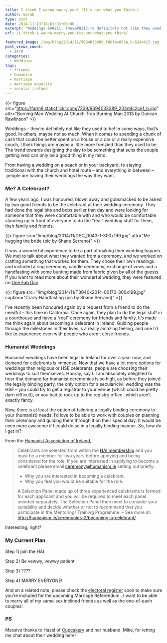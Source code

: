 ```yaml
---
title: I think I wanna marry you! (It’s not what you think…)
author: Sarah
type: post
date: 2014-11-13T18:01:33+00:00
excerpt: "Weddings &#8211; they&#8217;re definitely not like they used to be! In some ways, that's good."
url: /i-think-i-wanna-marry-you-its-not-what-you-think/

featured_image: /img/blog/2014/11/9694033389_f88fac803a_k-624x415.jpg
post_views_count:
  - 2479
categories:
  - Weddings
tags:
  - friends
  - humanism
  - marriage
  - marriage equality
  - secular ireland
---
```

{{< figure src="https://farm8.staticflickr.com/7339/9694033389_204d4c2cef_b.jpg" attr="Burning Man Wedding At Church Trap Burning Man 2013 by Duncan Rawlinson" >}}

Weddings &#8211; they&#8217;re definitely not like they used to be! In some ways, that&#8217;s good. In others, maybe not so much. When it comes to spending a chunk of cash that could be better spent on a house or a car or a really expensive couch, I think things are maybe a little more frenzied than they used to be. The trend towards designing the day to be something that suits the couple getting wed can only be a good thing in my mind.

From having a wedding on a beach or in your backyard, to staying traditional with the church and hotel route &#8211; and everything in between &#8211; people are having their weddings the way they want.

### Me? A Celebrant?

A few years ago, I was honoured, blown away and gobsmacked to be asked by two good friends to be the celebrant at their wedding ceremony. They had done the legal bits and bobs earlier that day and were looking for someone that they were comfortable with and who would be comfortable standing up in front of everyone to do the &#8220;real&#8221; wedding stuff for them, their family and friends.

{{< figure src="/img/blog/2014/11/DSC_0043-1-300x199.jpg" attr="Me hugging the bride (pic by Shane Serrano)" >}}

It was a wonderful experience to be a part of making their wedding happen. We met to talk about what they wanted from a ceremony, and we worked on crafting something that worked for them. They chose their own readings and included a ring ceremony, candle ceremony, exchange of vows and a handfasting with some bunting made from fabric given by all of the guests. If you want to read more about their wonderful wedding, they were featured on <a href="http://onefabday.com/diy-rock-n-roll-wedding/" target="_blank">One Fab Day</a>

{{< figure src="/img/blog/2014/11/T3040x2014-00170-300x199.jpg" caption="Crazy Handfasting (pic by Shane Serrano)" >}}

I&#8217;ve recently been honoured again by a request from a friend to do the needful &#8211; this time in California. Once again, they plan to do the legal stuff in a courthouse and have a &#8220;real&#8221; ceremony for friends and family. It&#8217;s made me think again about becoming a celebrant in Ireland. Guiding people through the milestones in their lives is a really amazing feeling, and one I&#8217;d like to experience even with people who aren&#8217;t close friends.

### Humanist Weddings

Humanist weddings have been legal in Ireland for over a year now, and demand for celebrants is immense. Now that we have a lot more options for weddings than religious or HSE celebrants, people are choosing their weddings to suit themselves. Hooray, say I. I am absolutely delighted to hear that demand for humanist ceremonies is so high, as before they joined the legally binding party, the only option for a secular/civil wedding was the HSE &#8211; you could try to get a registrar to your venue (which could be pretty darn difficult), or you had to rock up to the registry office- which aren&#8217;t exactly fancy.

Now, there is at least the option of tailoring a legally binding ceremony to your (humanist) needs. I&#8217;d love to be able to work with couples on planning their ceremony and guiding them through it on their special day. It would be even more awesome if I could do so in a legally binding manner. So, how do I get in?

From the [Humanist Association of Ireland][3],

> Celebrants are selected from within the [HAI membership][4] and you must be a member for two years before applying and being considered for the role. If you are interested in applying to become a celebrant please email <ceremony@humanism.ie> setting out briefly:
> 
>   * Why you are interested in becoming a celebrant.
>   * Why you feel you would be suitable for the role.
> 
> A Selection Panel made up of three experienced celebrants is formed for each applicant and you will be required to meet each panel member separately. The Selection Panel then meet to consider your suitability and decide whether or not to recommend that you participate in the Mentoring/ Training Programme.
> &#8211; See more at: <http://humanism.ie/ceremonies-2/becoming-a-celebrant/>

Interesting, right?

### My Current Plan

Step 1) join the HAI

Step 2) Be vewwy, vewwy patient

Step 3) ????

Step 4) MARRY EVERYONE!

And on a related note, please check the <a href="http://www.checktheregister.ie/" target="_blank">electoral register</a> soon to make sure you&#8217;re included for the upcoming Marriage Referendum . I want to be able to marry all of my same-sex inclined friends as well as the one-of-each couples!

### PS

Massive thanks to Hazel of <a href="http://www.cupcakerys.com/" target="_blank">Cupcakery</a> and her husband, Mike, for letting me chat about their wedding here!

 [1]: /img/blog/2014/11/DSC_0043-1.jpg
 [2]: /img/blog/2014/11/T3040x2014-00170.jpg
 [3]: http://humanism.ie/2013/06/legal-humanist-marriages-at-last/
 [4]: http://humanism.ie/getinvolved/membership-page/